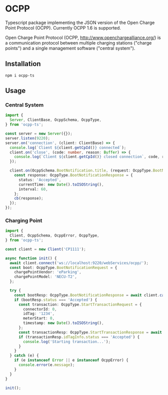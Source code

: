 # OCPP

Typescript package implementing the JSON version of the Open Charge Point Protocol (OCPP). Currently OCPP 1.6 is supported.

Open Charge Point Protocol (OCPP, <http://www.openchargealliance.org/>) is a communication protocol between multiple charging stations ("charge points") and a single management software ("central system").

## Installation
```
npm i ocpp-ts
```

## Usage

### Central System

```ts
import {
  Server, ClientBase, OcppSchema, OcppType,
} from 'ocpp-ts';

const server = new Server({});
server.listen(9220);
server.on('connection', (client: ClientBase) => {
  console.log(`Client ${client.getCpId()} connected`);
  client.on('close', (code: number, reason: Buffer) => {
    console.log(`Client ${client.getCpId()} closed connection`, code, reason.toString());
  });

  client.on(OcppSchema.BootNotification.title, (request: OcppType.BootNotificationRequest, cb: (response: OcppType.BootNotificationResponse) => void) => {
    const response: OcppType.BootNotificationResponse = {
      status: 'Accepted',
      currentTime: new Date().toISOString(),
      interval: 60,
    };
    cb(response);
  });
});
```

### Charging Point

```ts
import {
  Client, OcppSchema, OcppError, OcppType,
} from 'ocpp-ts';

const client = new Client('CP1111');

async function init() {
  await client.connect('ws://localhost:9220/webServices/ocpp/');
  const boot: OcppType.BootNotificationRequest = {
    chargePointVendor: 'eParking',
    chargePointModel: 'NECU-T2',
  };

  try {
    const bootResp: OcppType.BootNotificationResponse = await client.callRequest(OcppSchema.BootNotification.title, boot);
    if (bootResp.status === 'Accepted') {
      const transaction: OcppType.StartTransactionRequest = {
        connectorId: 0,
        idTag: '1234',
        meterStart: 0,
        timestamp: new Date().toISOString(),
      };
      const transactionResp: OcppType.StartTransactionResponse = await client.callRequest(OcppSchema.StartTransaction.title, transaction);
      if (transactionResp.idTagInfo.status === 'Accepted') {
        console.log('Starting transaction...');
      }
    }
  } catch (e) {
    if (e instanceof Error || e instanceof OcppError) {
      console.error(e.message);
    }
  }
}

init();
```

